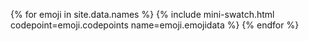 {% for emoji in site.data.names %}
  {% include mini-swatch.html codepoint=emoji.codepoints name=emoji.emojidata %}
{% endfor %}
<!--
{% include mini-swatch.html codepoint="1f600" %} 
{% include mini-swatch.html codepoint="1f601" %} 
{% include mini-swatch.html codepoint="1f602" %} 
{% include mini-swatch.html codepoint="1f603" %} 
{% include mini-swatch.html codepoint="1f604" %} 
{% include mini-swatch.html codepoint="1f605" %} 
{% include mini-swatch.html codepoint="1f606" %} 
{% include mini-swatch.html codepoint="1f607" %} 
{% include mini-swatch.html codepoint="1f608" %} 
{% include mini-swatch.html codepoint="1f609" %} 
{% include mini-swatch.html codepoint="1f60a" %} 
{% include mini-swatch.html codepoint="1f60b" %} 
{% include mini-swatch.html codepoint="1f60c" %} 
{% include mini-swatch.html codepoint="1f60d" %} 
{% include mini-swatch.html codepoint="1f60e" %} 
{% include mini-swatch.html codepoint="1f60f" %} 
{% include mini-swatch.html codepoint="1f610" %} 
{% include mini-swatch.html codepoint="1f611" %} 
{% include mini-swatch.html codepoint="1f612" %} 
{% include mini-swatch.html codepoint="1f613" %} 
{% include mini-swatch.html codepoint="1f614" %} 
{% include mini-swatch.html codepoint="1f615" %} 
{% include mini-swatch.html codepoint="1f616" %} 
{% include mini-swatch.html codepoint="1f617" %} 
{% include mini-swatch.html codepoint="1f618" %} 
{% include mini-swatch.html codepoint="1f619" %} 
{% include mini-swatch.html codepoint="1f61a" %} 
{% include mini-swatch.html codepoint="1f61b" %} 
{% include mini-swatch.html codepoint="1f61c" %} 
{% include mini-swatch.html codepoint="1f61d" %} 
{% include mini-swatch.html codepoint="1f61e" %} 
{% include mini-swatch.html codepoint="1f61f" %} 
{% include mini-swatch.html codepoint="1f620" %} 
{% include mini-swatch.html codepoint="1f621" %} 
{% include mini-swatch.html codepoint="1f622" %} 
{% include mini-swatch.html codepoint="1f623" %} 
{% include mini-swatch.html codepoint="1f624" %} 
{% include mini-swatch.html codepoint="1f625" %} 
{% include mini-swatch.html codepoint="1f626" %} 
{% include mini-swatch.html codepoint="1f627" %} 
{% include mini-swatch.html codepoint="1f628" %} 
{% include mini-swatch.html codepoint="1f629" %} 
{% include mini-swatch.html codepoint="1f62a" %} 
{% include mini-swatch.html codepoint="1f62b" %} 
{% include mini-swatch.html codepoint="1f62c" %} 
{% include mini-swatch.html codepoint="1f62d" %} 
{% include mini-swatch.html codepoint="1f62e" %} 
{% include mini-swatch.html codepoint="1f62f" %} 
{% include mini-swatch.html codepoint="1f630" %} 
{% include mini-swatch.html codepoint="1f631" %} 
{% include mini-swatch.html codepoint="1f632" %} 
{% include mini-swatch.html codepoint="1f633" %} 
{% include mini-swatch.html codepoint="1f634" %} 
{% include mini-swatch.html codepoint="1f635" %} 
{% include mini-swatch.html codepoint="1f636" %} 
{% include mini-swatch.html codepoint="1f637" %} 
{% include mini-swatch.html codepoint="1f638" %} 
{% include mini-swatch.html codepoint="1f639" %} 
{% include mini-swatch.html codepoint="1f63a" %} 
{% include mini-swatch.html codepoint="1f63b" %} 
{% include mini-swatch.html codepoint="1f63c" %} 
{% include mini-swatch.html codepoint="1f63d" %} 
{% include mini-swatch.html codepoint="1f63e" %} 
{% include mini-swatch.html codepoint="1f63f" %} 
{% include mini-swatch.html codepoint="1f640" %} 
{% include mini-swatch.html codepoint="1f641" %} 
{% include mini-swatch.html codepoint="1f642" %} 
{% include mini-swatch.html codepoint="1f643" %} 
{% include mini-swatch.html codepoint="1f644" %} 
{% include mini-swatch.html codepoint="1f645" %} 
{% include mini-swatch.html codepoint="1f646" %} 
{% include mini-swatch.html codepoint="1f647" %} 
{% include mini-swatch.html codepoint="1f648" %} 
{% include mini-swatch.html codepoint="1f649" %} 
{% include mini-swatch.html codepoint="1f64a" %} 
{% include mini-swatch.html codepoint="1f64b" %} 
{% include mini-swatch.html codepoint="1f64c" %} 
{% include mini-swatch.html codepoint="1f64d" %} 
{% include mini-swatch.html codepoint="1f64e" %} 
{% include mini-swatch.html codepoint="1f64f" %} 
{% include mini-swatch.html codepoint="1f910" %} 
{% include mini-swatch.html codepoint="1f911" %} 
{% include mini-swatch.html codepoint="1f912" %} 
{% include mini-swatch.html codepoint="1f913" %} 
{% include mini-swatch.html codepoint="1f914" %} 
{% include mini-swatch.html codepoint="1f915" %} 
{% include mini-swatch.html codepoint="1f916" %} 
{% include mini-swatch.html codepoint="1f917" %} 
{% include mini-swatch.html codepoint="1f918" %} 
{% include mini-swatch.html codepoint="1f919" %} 
{% include mini-swatch.html codepoint="1f91a" %} 
{% include mini-swatch.html codepoint="1f91b" %} 
{% include mini-swatch.html codepoint="1f91c" %} 
{% include mini-swatch.html codepoint="1f91d" %} 
{% include mini-swatch.html codepoint="1f91e" %} 
{% include mini-swatch.html codepoint="1f91f" %} 
{% include mini-swatch.html codepoint="1f920" %} 
{% include mini-swatch.html codepoint="1f921" %} 
{% include mini-swatch.html codepoint="1f922" %} 
{% include mini-swatch.html codepoint="1f923" %} 
{% include mini-swatch.html codepoint="1f924" %} 
{% include mini-swatch.html codepoint="1f925" %} 
{% include mini-swatch.html codepoint="1f926" %} 
{% include mini-swatch.html codepoint="1f927" %} 
{% include mini-swatch.html codepoint="1f928" %} 
{% include mini-swatch.html codepoint="1f929" %} 
{% include mini-swatch.html codepoint="1f92a" %} 
{% include mini-swatch.html codepoint="1f92b" %} 
{% include mini-swatch.html codepoint="1f92c" %} 
{% include mini-swatch.html codepoint="1f92d" %} 
{% include mini-swatch.html codepoint="1f92e" %} 
{% include mini-swatch.html codepoint="1f92f" %} 
-->
